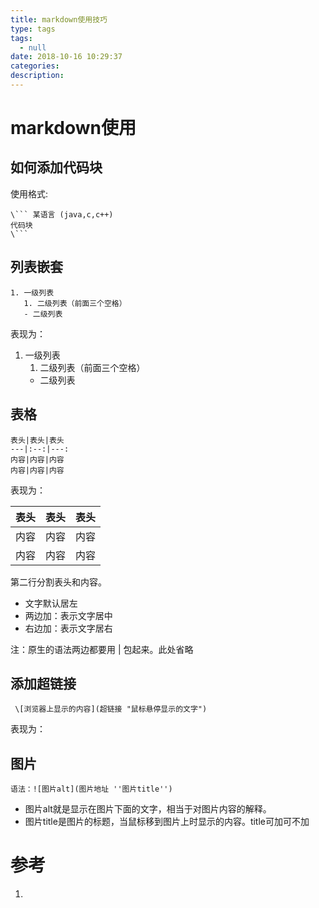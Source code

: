 ```yaml
---
title: markdown使用技巧
type: tags
tags:
  - null
date: 2018-10-16 10:29:37
categories:
description:
---
```

# markdown使用

## 如何添加代码块

使用格式:
```
\``` 某语言 (java,c,c++)   
代码块  
\```
```
## 列表嵌套
```
1. 一级列表   
   1. 二级列表（前面三个空格）
   - 二级列表
```
表现为：
1. 一级列表   
   1. 二级列表（前面三个空格）
   - 二级列表
## 表格
```
表头|表头|表头
---|:--:|---:
内容|内容|内容
内容|内容|内容 
```

表现为：

表头|表头|表头
---|:--:|---:
内容|内容|内容
内容|内容|内容 

第二行分割表头和内容。

- 文字默认居左
- 两边加：表示文字居中
- 右边加：表示文字居右

注：原生的语法两边都要用 | 包起来。此处省略

## 添加超链接
```
 \[浏览器上显示的内容](超链接 "鼠标悬停显示的文字")
 ```
表现为：


## 图片
```
语法：![图片alt](图片地址 ''图片title'')
```

- 图片alt就是显示在图片下面的文字，相当于对图片内容的解释。
- 图片title是图片的标题，当鼠标移到图片上时显示的内容。title可加可不加

# 参考 #
1. 

